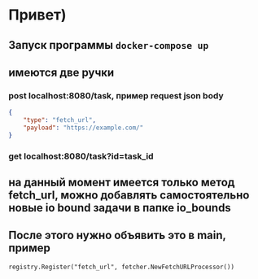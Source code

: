 # Привет)
## Запуск программы ``` docker-compose up ```
## имеются две ручки 
### post localhost:8080/task, пример request json body 
```json 
{
    "type": "fetch_url",
    "payload": "https://example.com/"
} 
```
### get localhost:8080/task?id=task_id
## на данный момент имеется только метод fetch_url, можно добавлять самостоятельно новые io bound задачи в папке io_bounds
## После этого нужно объявить это в main, пример
 ``` registry.Register("fetch_url", fetcher.NewFetchURLProcessor()) ```
